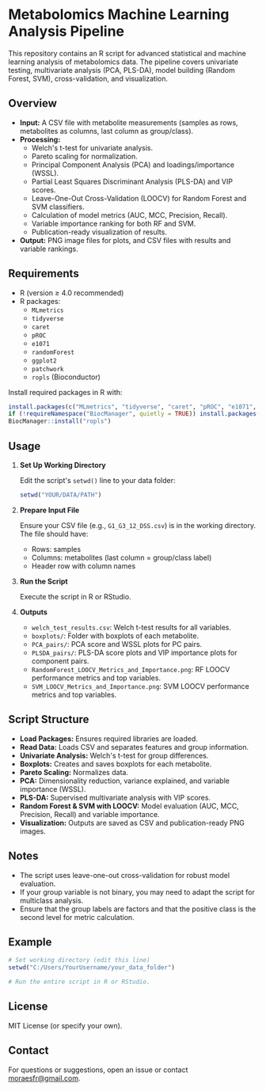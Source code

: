 # Metabolomics Machine Learning Analysis Pipeline

This repository contains an R script for advanced statistical and machine learning analysis of metabolomics data. The pipeline covers univariate testing, multivariate analysis (PCA, PLS-DA), model building (Random Forest, SVM), cross-validation, and visualization.

## Overview

- **Input:** A CSV file with metabolite measurements (samples as rows, metabolites as columns, last column as group/class).
- **Processing:**
  - Welch's t-test for univariate analysis.
  - Pareto scaling for normalization.
  - Principal Component Analysis (PCA) and loadings/importance (WSSL).
  - Partial Least Squares Discriminant Analysis (PLS-DA) and VIP scores.
  - Leave-One-Out Cross-Validation (LOOCV) for Random Forest and SVM classifiers.
  - Calculation of model metrics (AUC, MCC, Precision, Recall).
  - Variable importance ranking for both RF and SVM.
  - Publication-ready visualization of results.
- **Output:** PNG image files for plots, and CSV files with results and variable rankings.

## Requirements

- R (version ≥ 4.0 recommended)
- R packages:
  - `MLmetrics`
  - `tidyverse`
  - `caret`
  - `pROC`
  - `e1071`
  - `randomForest`
  - `ggplot2`
  - `patchwork`
  - `ropls` (Bioconductor)

Install required packages in R with:
```r
install.packages(c("MLmetrics", "tidyverse", "caret", "pROC", "e1071", "randomForest", "ggplot2", "patchwork"))
if (!requireNamespace("BiocManager", quietly = TRUE)) install.packages("BiocManager")
BiocManager::install("ropls")
```

## Usage

1. **Set Up Working Directory**

   Edit the script's `setwd()` line to your data folder:
   ```r
   setwd("YOUR/DATA/PATH")
   ```

2. **Prepare Input File**

   Ensure your CSV file (e.g., `G1_G3_12_DSS.csv`) is in the working directory. The file should have:
   - Rows: samples
   - Columns: metabolites (last column = group/class label)
   - Header row with column names

3. **Run the Script**

   Execute the script in R or RStudio.

4. **Outputs**

   - `welch_test_results.csv`: Welch t-test results for all variables.
   - `boxplots/`: Folder with boxplots of each metabolite.
   - `PCA_pairs/`: PCA score and WSSL plots for PC pairs.
   - `PLSDA_pairs/`: PLS-DA score plots and VIP importance plots for component pairs.
   - `RandomForest_LOOCV_Metrics_and_Importance.png`: RF LOOCV performance metrics and top variables.
   - `SVM_LOOCV_Metrics_and_Importance.png`: SVM LOOCV performance metrics and top variables.

## Script Structure

- **Load Packages:** Ensures required libraries are loaded.
- **Read Data:** Loads CSV and separates features and group information.
- **Univariate Analysis:** Welch's t-test for group differences.
- **Boxplots:** Creates and saves boxplots for each metabolite.
- **Pareto Scaling:** Normalizes data.
- **PCA:** Dimensionality reduction, variance explained, and variable importance (WSSL).
- **PLS-DA:** Supervised multivariate analysis with VIP scores.
- **Random Forest & SVM with LOOCV:** Model evaluation (AUC, MCC, Precision, Recall) and variable importance.
- **Visualization:** Outputs are saved as CSV and publication-ready PNG images.

## Notes

- The script uses leave-one-out cross-validation for robust model evaluation.
- If your group variable is not binary, you may need to adapt the script for multiclass analysis.
- Ensure that the group labels are factors and that the positive class is the second level for metric calculation.

## Example

```r
# Set working directory (edit this line)
setwd("C:/Users/YourUsername/your_data_folder")

# Run the entire script in R or RStudio.
```

## License

MIT License (or specify your own).

## Contact

For questions or suggestions, open an issue or contact moraesfr@gmail.com.
